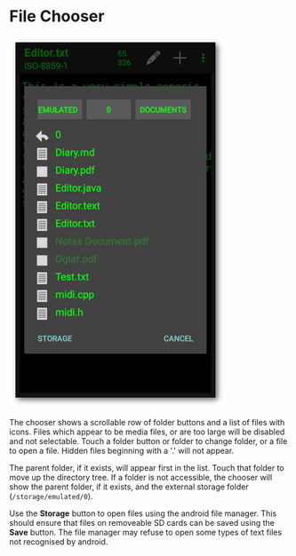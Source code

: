 # File Chooser

![Editor](https://github.com/billthefarmer/billthefarmer.github.io/raw/master/images/Editor-chooser.png)

The chooser shows a scrollable row of folder buttons and a list of
files with icons. Files which appear to be media files, or are too
large will be disabled and not selectable. Touch a folder button or
folder to change folder, or a file to open a file. Hidden files
beginning with a '.'  will not appear.

The parent folder, if it exists, will appear first in the list. Touch
that folder to move up the directory tree. If a folder is not
accessible, the chooser will show the parent folder, if it exists, and
the external storage folder (`/storage/emulated/0`).

Use the **Storage** button to open files using the android file
manager. This should ensure that files on removeable SD cards can be
saved using the **Save** button. The file manager may refuse to open
some types of text files not recognised by android.
